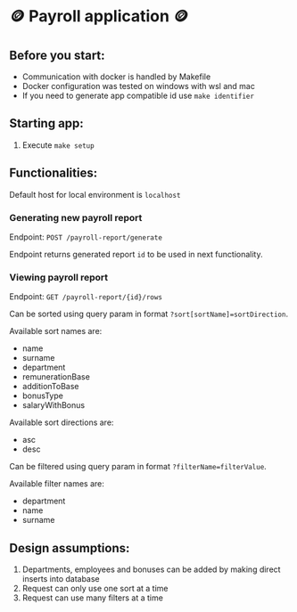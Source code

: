 # 🪙 Payroll application 🪙

## Before you start:
- Communication with docker is handled by Makefile
- Docker configuration was tested on windows with wsl and mac
- If you need to generate app compatible id use `make identifier`


## Starting app:
1. Execute `make setup`

## Functionalities:

Default host for local environment is `localhost`

### Generating new payroll report
Endpoint: `POST /payroll-report/generate`

Endpoint returns generated report `id` to be used in next functionality.
### Viewing payroll report
Endpoint: `GET /payroll-report/{id}/rows`

Can be sorted using query param in format `?sort[sortName]=sortDirection`.

Available sort names are:
- name
- surname
- department
- remunerationBase
- additionToBase
- bonusType
- salaryWithBonus

Available sort directions are:
- asc
- desc

Can be filtered using query param in format `?filterName=filterValue`.

Available filter names are:
- department
- name
- surname

## Design assumptions:
1. Departments, employees and bonuses can be added by making direct inserts into database
2. Request can only use one sort at a time
3. Request can use many filters at a time